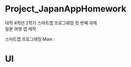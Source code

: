 # Project_JapanAppHomework

대학 4학년 2학기 스마트앱 프로그래밍 첫 번째 과제 <br>
일본 여행 앱 제작

스마트앱 프로그래밍 Main : <br>

# UI

